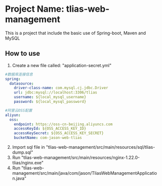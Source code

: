 # Project Name: tlias-web-management
This is a project that include the basic use of Spring-boot, Maven and MySQL
## How to use 
1. Create a new file called: "application-secret.yml"
```yml
#数据库连接信息
spring:
  datasource:
    driver-class-name: com.mysql.cj.jdbc.Driver
    url: jdbc:mysql://localhost:3306/tlias
    username: ${local_mysql_username}
    password: ${local_mysql_password}

#阿里云OSS配置
aliyun:
  oss:
    endpoint: https://oss-cn-beijing.aliyuncs.com
    accessKeyId: ${OSS_ACCESS_KEY_ID}
    accessKeySecret: ${OSS_ACCESS_KEY_SECRET}
    bucketName: com-jason-web-tlias
```
2. Import sql file in "tlias-web-management/src/main/resources/sql/tlias-dump.sql"
3. Run "tlias-web-management/src/main/resources/nginx-1.22.0-tlias/nginx.exe"
4. Run "tlias-web-management/src/main/java/com/jason/TliasWebManagementApplication.java" 